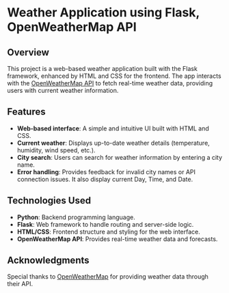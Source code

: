 # Weather Application using Flask, OpenWeatherMap API

## Overview

This project is a web-based weather application built with the Flask framework, enhanced by HTML and CSS for the frontend. The app interacts with the [OpenWeatherMap API](https://openweathermap.org/) to fetch real-time weather data, providing users with current weather information.

## Features

- **Web-based interface**: A simple and intuitive UI built with HTML and CSS.
- **Current weather**: Displays up-to-date weather details (temperature, humidity, wind speed, etc.).
- **City search**: Users can search for weather information by entering a city name.
- **Error handling**: Provides feedback for invalid city names or API connection issues.
It also display current Day, Time, and Date.

## Technologies Used

- **Python**: Backend programming language.
- **Flask**: Web framework to handle routing and server-side logic.
- **HTML/CSS**: Frontend structure and styling for the web interface.
- **OpenWeatherMap API**: Provides real-time weather data and forecasts.

## Acknowledgments

Special thanks to [OpenWeatherMap](https://openweathermap.org/) for providing weather data through their API.

